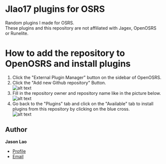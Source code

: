 # Jlao17 plugins for OSRS
Random plugins I made for OSRS.</br>
These plugins and this repository are not affiliated with Jagex, OpenOSRS or Runelite.

# How to add the repository to OpenOSRS and install plugins
1. Click the "External Plugin Manager" button on the sidebar of OpenOSRS.</br>
2. Click the "Add new Github repository" Button.</br>
![alt text](https://i.imgur.com/eMHFrfx.png)
3. Fill in the repository owner and repository name like in the picture below.</br>
![alt text](https://i.imgur.com/ZpfHdqn.png)
4. Go back to the "Plugins" tab and click on the "Available" tab to install plugins from this repository by clicking on the blue cross. </br>
![alt text](https://i.imgur.com/uJJ43Ao.png)

## Author

**Jason Lao**

- [Profile](https://github.com/Jlao17 "Jason Lao")
- [Email](mailto:jasonlao1707@gmail.com)
